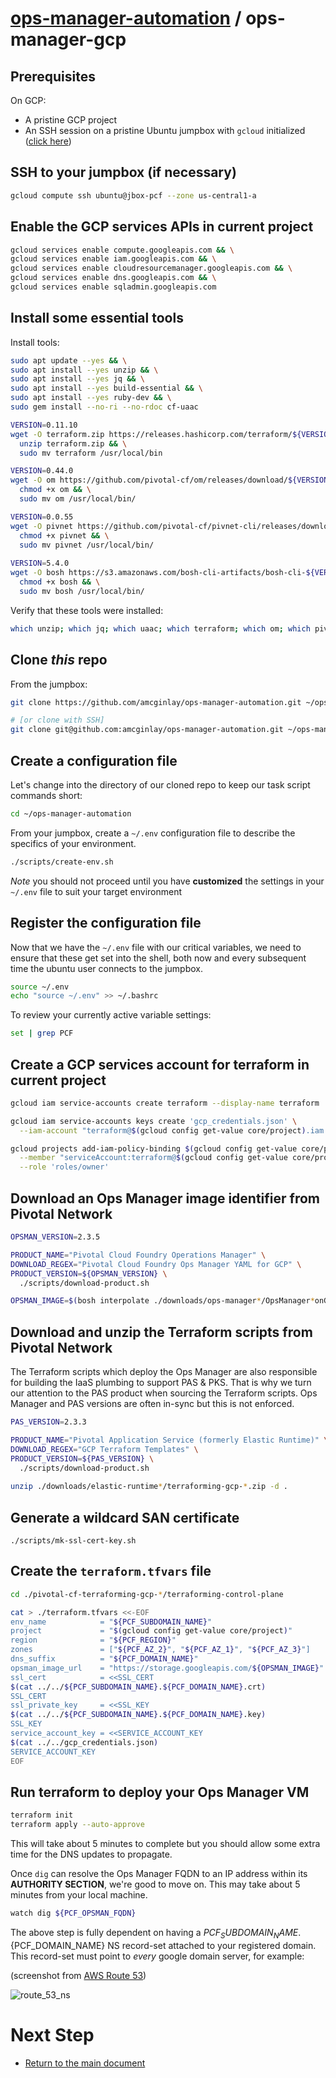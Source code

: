 # [ops-manager-automation](../README.md) / ops-manager-gcp

## Prerequisites

On GCP:
- A pristine GCP project
- An SSH session on a pristine Ubuntu jumpbox with `gcloud` initialized ([click here](../jumpbox-gcp/README.md))

## SSH to your jumpbox (if necessary)

```bash
gcloud compute ssh ubuntu@jbox-pcf --zone us-central1-a
```

## Enable the GCP services APIs in current project

```bash
gcloud services enable compute.googleapis.com && \
gcloud services enable iam.googleapis.com && \
gcloud services enable cloudresourcemanager.googleapis.com && \
gcloud services enable dns.googleapis.com && \
gcloud services enable sqladmin.googleapis.com
```

## Install some essential tools

Install tools:

```bash
sudo apt update --yes && \
sudo apt install --yes unzip && \
sudo apt install --yes jq && \
sudo apt install --yes build-essential && \
sudo apt install --yes ruby-dev && \
sudo gem install --no-ri --no-rdoc cf-uaac
```

```bash
VERSION=0.11.10
wget -O terraform.zip https://releases.hashicorp.com/terraform/${VERSION}/terraform_${VERSION}_linux_amd64.zip && \
  unzip terraform.zip && \
  sudo mv terraform /usr/local/bin

VERSION=0.44.0
wget -O om https://github.com/pivotal-cf/om/releases/download/${VERSION}/om-linux && \
  chmod +x om && \
  sudo mv om /usr/local/bin/

VERSION=0.0.55
wget -O pivnet https://github.com/pivotal-cf/pivnet-cli/releases/download/v${VERSION}/pivnet-linux-amd64-${VERSION} && \
  chmod +x pivnet && \
  sudo mv pivnet /usr/local/bin/
  
VERSION=5.4.0
wget -O bosh https://s3.amazonaws.com/bosh-cli-artifacts/bosh-cli-${VERSION}-linux-amd64 && \
  chmod +x bosh && \
  sudo mv bosh /usr/local/bin/
```

Verify that these tools were installed:

```bash
which unzip; which jq; which uaac; which terraform; which om; which pivnet; which bosh
```

## Clone _this_ repo

From the jumpbox:

```bash
git clone https://github.com/amcginlay/ops-manager-automation.git ~/ops-manager-automation

# [or clone with SSH]
git clone git@github.com:amcginlay/ops-manager-automation.git ~/ops-manager-automation
```

## Create a configuration file

Let's change into the directory of our cloned repo to keep our task 
script commands short:

```bash
cd ~/ops-manager-automation
```

From your jumpbox, create a `~/.env` configuration file to describe the 
specifics of your environment.

```bash
./scripts/create-env.sh
```

_Note_ you should not proceed until you have __customized__ the settings 
in your `~/.env` file to suit your target environment

## Register the configuration file

Now that we have the `~/.env` file with our critical variables, we need 
to ensure that these get set into the shell, both now and every 
subsequent time the ubuntu user connects to the jumpbox.

```bash
source ~/.env
echo "source ~/.env" >> ~/.bashrc
```

To review your currently active variable settings:

```bash
set | grep PCF
```

## Create a GCP services account for terraform in current project

```bash
gcloud iam service-accounts create terraform --display-name terraform

gcloud iam service-accounts keys create 'gcp_credentials.json' \
  --iam-account "terraform@$(gcloud config get-value core/project).iam.gserviceaccount.com"

gcloud projects add-iam-policy-binding $(gcloud config get-value core/project) \
  --member "serviceAccount:terraform@$(gcloud config get-value core/project).iam.gserviceaccount.com" \
  --role 'roles/owner'
```

## Download an Ops Manager image identifier from Pivotal Network

```bash
OPSMAN_VERSION=2.3.5

PRODUCT_NAME="Pivotal Cloud Foundry Operations Manager" \
DOWNLOAD_REGEX="Pivotal Cloud Foundry Ops Manager YAML for GCP" \
PRODUCT_VERSION=${OPSMAN_VERSION} \
  ./scripts/download-product.sh

OPSMAN_IMAGE=$(bosh interpolate ./downloads/ops-manager*/OpsManager*onGCP.yml --path /us)
```

## Download and unzip the Terraform scripts from Pivotal Network

The Terraform scripts which deploy the Ops Manager are also responsible for building the
IaaS plumbing to support PAS & PKS.
That is why we turn our attention to the PAS product when sourcing the Terraform scripts.
Ops Manager and PAS versions are often in-sync but this is not enforced.

```bash
PAS_VERSION=2.3.3

PRODUCT_NAME="Pivotal Application Service (formerly Elastic Runtime)" \
DOWNLOAD_REGEX="GCP Terraform Templates" \
PRODUCT_VERSION=${PAS_VERSION} \
  ./scripts/download-product.sh
    
unzip ./downloads/elastic-runtime*/terraforming-gcp-*.zip -d .
```

## Generate a wildcard SAN certificate

```no-highlight
./scripts/mk-ssl-cert-key.sh
```

## Create the `terraform.tfvars` file

```bash
cd ./pivotal-cf-terraforming-gcp-*/terraforming-control-plane

cat > ./terraform.tfvars <<-EOF
env_name            = "${PCF_SUBDOMAIN_NAME}"
project             = "$(gcloud config get-value core/project)"
region              = "${PCF_REGION}"
zones               = ["${PCF_AZ_2}", "${PCF_AZ_1}", "${PCF_AZ_3}"]
dns_suffix          = "${PCF_DOMAIN_NAME}"
opsman_image_url    = "https://storage.googleapis.com/${OPSMAN_IMAGE}"
ssl_cert            = <<SSL_CERT
$(cat ../../${PCF_SUBDOMAIN_NAME}.${PCF_DOMAIN_NAME}.crt)
SSL_CERT
ssl_private_key     = <<SSL_KEY
$(cat ../../${PCF_SUBDOMAIN_NAME}.${PCF_DOMAIN_NAME}.key)
SSL_KEY
service_account_key = <<SERVICE_ACCOUNT_KEY
$(cat ../../gcp_credentials.json)
SERVICE_ACCOUNT_KEY
EOF
```

## Run terraform to deploy your Ops Manager VM

```bash
terraform init
terraform apply --auto-approve
```

This will take about 5 minutes to complete but you should allow some 
extra time for the DNS updates to propagate.

Once `dig` can resolve the Ops Manager FQDN to an IP address within its __AUTHORITY SECTION__, we're good to move on.  This may take about 5 minutes from your local machine.

```bash
watch dig ${PCF_OPSMAN_FQDN}
```

The above step is fully dependent on having a ${PCF_SUBDOMAIN_NAME}.${PCF_DOMAIN_NAME} NS record-set attached to your registered domain.  This record-set must point to _every_ google domain server, for example:

(screenshot from [AWS Route 53](https://aws.amazon.com/route53))

![route_53_ns](route_53_ns.png)

# Next Step

- [Return to the main document](../README.md#first-steps)
